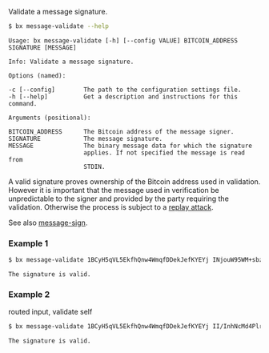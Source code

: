 Validate a message signature.
```sh
$ bx message-validate --help
```
```
Usage: bx message-validate [-h] [--config VALUE] BITCOIN_ADDRESS         
SIGNATURE [MESSAGE]                                                      

Info: Validate a message signature.                                      

Options (named):

-c [--config]        The path to the configuration settings file.        
-h [--help]          Get a description and instructions for this command.

Arguments (positional):

BITCOIN_ADDRESS      The Bitcoin address of the message signer.          
SIGNATURE            The message signature.                              
MESSAGE              The binary message data for which the signature     
                     applies. If not specified the message is read from  
                     STDIN.
```
A valid signature proves ownership of the Bitcoin address used in validation. However it is important that the message used in verification be unpredictable to the signer and provided by the party requiring the validation. Otherwise the process is subject to a [replay attack](http://en.wikipedia.org/wiki/Replay_attack).

See also [message-sign](bx-message-sign).
### Example 1
```sh
$ bx message-validate 1BCyH5qVL5EkfhQnw4WmqfDDekJefKYEYj INjouW95WM+sbzZ5z2rN/DBDpDwNuEWJ2xQqA+G3zm3MRDFUNPwImCSSX3dHQscxic0id+cxxiQjxEoRTDAuaPU= "Let us speak no more of faith in man, but bind him down from mischief by the chains of cryptography."
```
```
The signature is valid.
```
### Example 2
routed input, validate self
```sh
$ bx message-validate 1BCyH5qVL5EkfhQnw4WmqfDDekJefKYEYj II/InhNcMd4PlrEkpp7sJTeR42okpc4b/JgojxnMib7lSNvTicnSahDxuOjZbO3WJWRdocUa3UtyrW1YEIh3wDY= < bx.exe
```
```
The signature is valid.
```